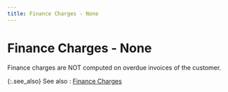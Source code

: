 ```yaml
---
title: Finance Charges - None
---
```


# Finance Charges - None


Finance charges are NOT computed on overdue invoices of the customer.


{:.see_also}
See also
: [Finance Charges]({{site.mc_baseurl}}/customer-details/finance-charges/finance_charges_content.html)

